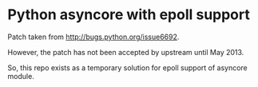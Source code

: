 Python asyncore with epoll support
==================================

Patch taken from <http://bugs.python.org/issue6692>.

However, the patch has not been accepted by upstream until May 2013.

So, this repo exists as a temporary solution for epoll support of asyncore module.
